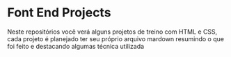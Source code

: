 # Font End Projects
Neste repositórios você verá alguns projetos de treino com HTML e CSS, cada projeto é planejado ter seu próprio arquivo mardown resumindo o que foi feito e destacando algumas técnica utilizada
